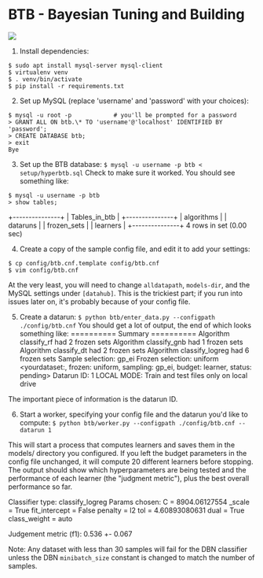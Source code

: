 BTB - Bayesian Tuning and Building
====

[![](https://img.shields.io/badge/docs-latest-blue.svg)](https://hdi-project.github.io/BTB/)

1. Install dependencies:
```
$ sudo apt install mysql-server mysql-client
$ virtualenv venv
$ . venv/bin/activate
$ pip install -r requirements.txt
```

2. Set up MySQL (replace 'username' and 'password' with your choices):
```
$ mysql -u root -p            # you'll be prompted for a password
> GRANT ALL ON btb.\* TO 'username'@'localhost' IDENTIFIED BY 'password';
> CREATE DATABASE btb;
> exit
Bye
```

3. Set up the BTB database:
`$ mysql -u username -p btb < setup/hyperbtb.sql`
Check to make sure it worked. You should see something like: 
```
$ mysql -u username -p btb
> show tables;
```
  +---------------+
  | Tables_in_btb |
  +---------------+
  | algorithms    |
  | dataruns      |
  | frozen_sets   |
  | learners      |
  +---------------+
  4 rows in set (0.00 sec)

4. Create a copy of the sample config file, and edit it to add your settings:
```
$ cp config/btb.cnf.template config/btb.cnf
$ vim config/btb.cnf
```
At the very least, you will need to change `alldatapath`, `models-dir`, and the
MySQL settings under `[datahub]`. This is the trickiest part; if you run into
issues later on, it's probably because of your config file. 

5. Create a datarun:
`$ python btb/enter_data.py --configpath ./config/btb.cnf`
You should get a lot of output, the end of which looks something like:
  ========== Summary ==========
  Algorithm classify_rf had 2 frozen sets
  Algorithm classify_gnb had 1 frozen sets
  Algorithm classify_dt had 2 frozen sets
  Algorithm classify_logreg had 6 frozen sets
  Sample selection: gp_ei
  Frozen selection: uniform
  <yourdataset:, frozen: uniform, sampling: gp_ei, budget: learner, status: pending>
  Datarun ID: 1
  LOCAL MODE: Train and test files only on local drive

The important piece of information is the datarun ID.

6. Start a worker, specifying your config file and the datarun you'd like to
   compute:
`$ python btb/worker.py --configpath ./config/btb.cnf --datarun 1`

This will start a process that computes learners and saves them in the models/
directory you configured. If you left the budget parameters in the config file
unchanged, it will compute 20 different learners before stopping. The output
should show which hyperparameters are being tested and the performance of each
learner (the "judgment metric"), plus the best overall performance so far.

  Classifier type: classify_logreg
  Params chosen:
          C = 8904.06127554
          _scale = True
          fit_intercept = False
          penalty = l2
          tol = 4.60893080631
          dual = True
          class_weight = auto

  Judgement metric (f1): 0.536 +- 0.067

Note: Any dataset with less than 30 samples will fail for the DBN classifier unless the DBN `minibatch_size` constant is changed to match the number of samples.
